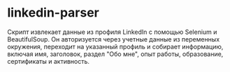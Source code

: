# linkedin-parser
Скрипт извлекает данные из профиля LinkedIn с помощью Selenium и BeautifulSoup. Он авторизуется через учетные данные из переменных окружения, переходит на указанный профиль и собирает информацию, включая имя, заголовок, раздел "Обо мне", опыт работы, образование, сертификаты и активность.

